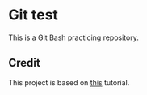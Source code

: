 # Git test

This is a Git Bash practicing repository.

## Credit

This project is based on [this](https://www.youtube.com/watch?v=SWYqp7iY_Tc) tutorial.